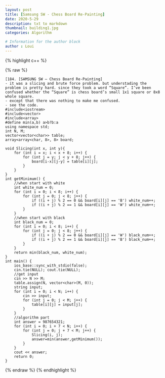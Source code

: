 ```yaml
---
layout: post
title: [Samsung SW - Chess Board Re-Painting]
date: 2020-5-29
description: txt to markdown
thumbnail: building1.jpg
categories: Algorithm

# Information for the author block
author : Loui
---
```


{% highlight c++ %}

{% raw %}

	﻿[184. [SAMSUNG SW – Chess Board Re-Painting]
	- it was a slicing and brute force problem. but understading the problem is pretty hard. since they took a word “Square”. I’ve been confused whether the “Square” is chess board’s small 1x1 square or 8x8 whole square.
	- except that there was nothing to make me confused.
	- see the code.
	#include<iostream>
	#include<vector>
	#include<array>
	#define min(a,b) a>b?b:a
	using namespace std;
	int N, M;
	vector<vector<char>> table;
	array<array<char, 8>, 8> board;
	
	void Slicing(int x, int y){
		for (int i = x; i < x + 8; i++) {
			for (int j = y; j < y + 8; j++) {
				board[i-x][j-y] = table[i][j];
			}
		}
	}
	int getMinimum() {
		//when start with white
		int white_num = 0;
		for (int i = 0; i < 8; i++) {
			for (int j = 0; j < 8; j++) {
				if ((i + j) % 2 == 0 && board[i][j] == 'B') white_num++;
				if ((i + j) % 2 == 1 && board[i][j] == 'W') white_num++;
			}
		}
		//when start with black
		int black_num = 0;
		for (int i = 0; i < 8; i++) {
			for (int j = 0; j < 8; j++) {
				if ((i + j) % 2 == 0 && board[i][j] == 'W') black_num++;
				if ((i + j) % 2 == 1 && board[i][j] == 'B') black_num++;
			}
		}
		return min(black_num, white_num);
	}
	int main() {
		ios_base::sync_with_stdio(false);
		cin.tie(NULL); cout.tie(NULL);
		//get input
		cin >> N >> M;
		table.assign(N, vector<char>(M, 0));
		string input;
		for (int i = 0; i < N; i++) {
			cin >> input;
			for (int j = 0; j < M; j++) {
				table[i][j] = input[j];
			}
		}
		//algorithm part
		int answer = 987654321;
		for (int i = 0; i + 7 < N; i++) {
			for (int j = 0; j + 7 < M; j++) {
				Slicing(i, j);
				answer=min(answer,getMinimum());
			}
		}
		cout << answer;
		return 0;
	}
	
{% endraw %}
{% endhighlight %}

